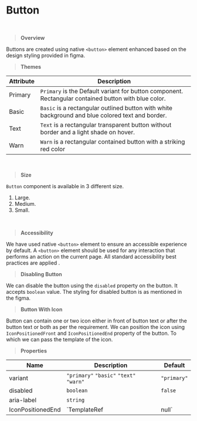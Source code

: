 # Button 
 <br />

> **Overview**

 Buttons are created using native `<button>` element enhanced based on the design styling provided in figma. 
 <br />
 
> **Themes**
 
 | Attribute | Description|
 | --------- | ---------- |
 | Primary   | `Primary` is the Default variant for button component. Rectangular contained button with blue color. |
 | Basic     | `Basic` is a rectangular outlined button with white background and blue colored text and border. |
 | Text      | `Text` is a rectangular transparent button without border and a light shade on hover. |
 | Warn      | `Warn` is a rectangular contained button with a striking red color |
 <br />
 
 > **Size**
 
 `Button` component is available in 3 different size.
 
 1. Large.
 2. Medium.
 3. Small.
 <br />
 
 > **Accessibility**
 
 We have used native `<button>` element to ensure an accessible experience by default. A `<button>` element should be used for any interaction that performs an action on the current page. All standard accessibility best practices are applied .
 <br />
 
 > **Disabling Button**
 
 We can disable the button using the `disabled` property on the button. It accepts `boolean` value. The styling for disabled button is as mentioned in the figma.
 <br />
 
 > **Button With Icon**
 
 Button can contain one or two icon either in front of button text or after the button text or both as per the requirement. We can position the icon using `IconPositionedFront` and `IconPositionedEnd` property of the button. To which we can pass the template of the icon.
 <br />
 
 > **Properties**
 
 | Name | Description| Default|
 | ---- | ---------- | ------ |
 | variant | `"primary"` `"basic"` `"text"` `"warn"` | `"primary"`|
 | disabled | `boolean` | `false` |
 | aria-label | `string` |         |
 | IconPositionedEnd | `TemplateRef<any> | null` |    |
 
 
